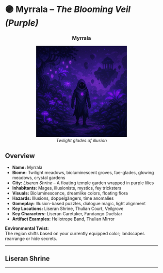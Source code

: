
# 🟣 Myrrala – *The Blooming Veil (Purple)*

<div align="center">
  <h3>Myrrala</h3>
  <img src="../../assets/regions/player-in-myrrala.png" alt="Player in Myrrala" width="300">
  </br><i>Twilight glades of illusion</i></br>
</div>

## Overview

- **Name:** Myrrala  
- **Biome:** Twilight meadows, bioluminescent groves, fae-glades, glowing meadows, crystal gardens  
- **City:** *Liseran Shrine* – A floating temple garden wrapped in purple lilies  
- **Inhabitants:** Mages, illusionists, mystics, fey tricksters  
- **Visuals:** Bioluminescence, dreamlike colors, floating flora  
- **Hazards:** Illusions, doppelgängers, time anomalies  
- **Gameplay:** Illusion-based puzzles, dialogue magic, light alignment  
- **Key Locations:** Liseran Shrine, Thulian Court, Veilgrove  
- **Key Characters:** Liseran Caretaker, Fandango Duelstar  
- **Artifact Examples:** Heliotrope Band, Thulian Mirror  

**Environmental Twist:**  
The region shifts based on your currently equipped color; landscapes rearrange or hide secrets.

---

## Liseran Shrine

---
